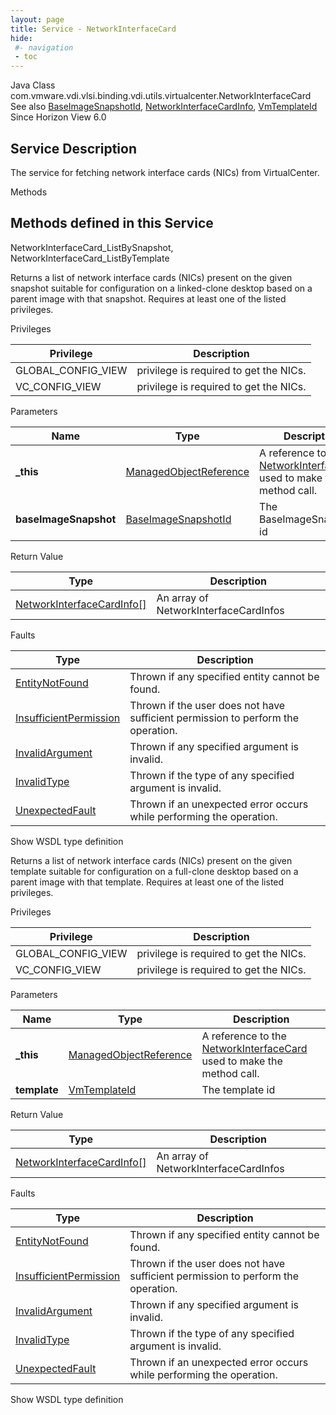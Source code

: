 ```yaml
---
layout: page
title: Service - NetworkInterfaceCard
hide:
 #- navigation
 - toc
---
```


  
  
  



Java Class
    com.vmware.vdi.vlsi.binding.vdi.utils.virtualcenter.NetworkInterfaceCard  
See also
     [BaseImageSnapshotId](vdi.entity.BaseImageSnapshotId.md), [NetworkInterfaceCardInfo](vdi.utils.virtualcenter.NetworkInterfaceCard.NetworkInterfaceCardInfo.md), [VmTemplateId](vdi.entity.VmTemplateId.md)  
Since 
    Horizon View 6.0

  


## Service Description

The service for fetching network interface cards (NICs) from VirtualCenter. 

Methods

Methods defined in this Service   
---  
NetworkInterfaceCard_ListBySnapshot, NetworkInterfaceCard_ListByTemplate  
  



Returns a list of network interface cards (NICs) present on the given snapshot suitable for configuration on a linked-clone desktop based on a parent image with that snapshot. Requires at least one of the listed privileges. 

Privileges 

Privilege |  Description   
---|---  
GLOBAL_CONFIG_VIEW|  privilege is required to get the NICs.   
VC_CONFIG_VIEW|  privilege is required to get the NICs.   
  


Parameters 

Name| Type| Description  
---|---|---  
**_this**| [ManagedObjectReference](vmodl.ManagedObjectReference.md)|  A reference to the [NetworkInterfaceCard](vdi.utils.virtualcenter.NetworkInterfaceCard.md) used to make the method call.   
**baseImageSnapshot**| [BaseImageSnapshotId](vdi.entity.BaseImageSnapshotId.md)|  The BaseImageSnapshot id   
  
  


Return Value 

Type |  Description   
---|---  
[NetworkInterfaceCardInfo[]](vdi.utils.virtualcenter.NetworkInterfaceCard.NetworkInterfaceCardInfo.md)| An array of NetworkInterfaceCardInfos  
  


Faults 

Type |  Description   
---|---  
[EntityNotFound](vdi.fault.EntityNotFound.md)| Thrown if any specified entity cannot be found.  
[InsufficientPermission](vdi.fault.InsufficientPermission.md)| Thrown if the user does not have sufficient permission to perform the operation.  
[InvalidArgument](vdi.fault.InvalidArgument.md)| Thrown if any specified argument is invalid.  
[InvalidType](vdi.fault.InvalidType.md)| Thrown if the type of any specified argument is invalid.  
[UnexpectedFault](vdi.fault.UnexpectedFault.md)| Thrown if an unexpected error occurs while performing the operation.  
  
Show WSDL type definition

  
  
  



Returns a list of network interface cards (NICs) present on the given template suitable for configuration on a full-clone desktop based on a parent image with that template. Requires at least one of the listed privileges. 

Privileges 

Privilege |  Description   
---|---  
GLOBAL_CONFIG_VIEW|  privilege is required to get the NICs.   
VC_CONFIG_VIEW|  privilege is required to get the NICs.   
  


Parameters 

Name| Type| Description  
---|---|---  
**_this**| [ManagedObjectReference](vmodl.ManagedObjectReference.md)|  A reference to the [NetworkInterfaceCard](vdi.utils.virtualcenter.NetworkInterfaceCard.md) used to make the method call.   
**template**| [VmTemplateId](vdi.entity.VmTemplateId.md)|  The template id   
  
  


Return Value 

Type |  Description   
---|---  
[NetworkInterfaceCardInfo[]](vdi.utils.virtualcenter.NetworkInterfaceCard.NetworkInterfaceCardInfo.md)| An array of NetworkInterfaceCardInfos  
  


Faults 

Type |  Description   
---|---  
[EntityNotFound](vdi.fault.EntityNotFound.md)| Thrown if any specified entity cannot be found.  
[InsufficientPermission](vdi.fault.InsufficientPermission.md)| Thrown if the user does not have sufficient permission to perform the operation.  
[InvalidArgument](vdi.fault.InvalidArgument.md)| Thrown if any specified argument is invalid.  
[InvalidType](vdi.fault.InvalidType.md)| Thrown if the type of any specified argument is invalid.  
[UnexpectedFault](vdi.fault.UnexpectedFault.md)| Thrown if an unexpected error occurs while performing the operation.  
  
Show WSDL type definition

  
  
  
  
  
  
  

